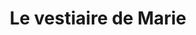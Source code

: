 ---
title: "Le vestiaire de Marie"
url: /villeneuve-sur-lot/le-vestiaire-de-marie/
shop: vêtements
---
